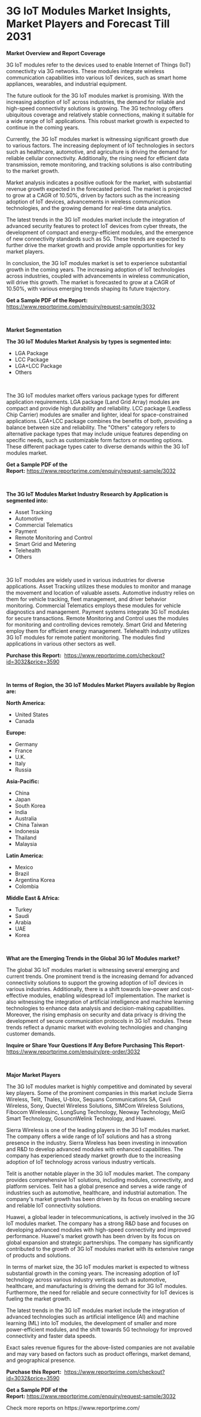 <p><h1>3G IoT Modules Market Insights, Market Players and Forecast Till 2031</h1></p><p><strong>Market Overview and Report Coverage</strong></p>
<p><p>3G IoT modules refer to the devices used to enable Internet of Things (IoT) connectivity via 3G networks. These modules integrate wireless communication capabilities into various IoT devices, such as smart home appliances, wearables, and industrial equipment.</p><p>The future outlook for the 3G IoT modules market is promising. With the increasing adoption of IoT across industries, the demand for reliable and high-speed connectivity solutions is growing. The 3G technology offers ubiquitous coverage and relatively stable connections, making it suitable for a wide range of IoT applications. This robust market growth is expected to continue in the coming years.</p><p>Currently, the 3G IoT modules market is witnessing significant growth due to various factors. The increasing deployment of IoT technologies in sectors such as healthcare, automotive, and agriculture is driving the demand for reliable cellular connectivity. Additionally, the rising need for efficient data transmission, remote monitoring, and tracking solutions is also contributing to the market growth.</p><p>Market analysis indicates a positive outlook for the market, with substantial revenue growth expected in the forecasted period. The market is projected to grow at a CAGR of 10.50%, driven by factors such as the increasing adoption of IoT devices, advancements in wireless communication technologies, and the growing demand for real-time data analytics.</p><p>The latest trends in the 3G IoT modules market include the integration of advanced security features to protect IoT devices from cyber threats, the development of compact and energy-efficient modules, and the emergence of new connectivity standards such as 5G. These trends are expected to further drive the market growth and provide ample opportunities for key market players.</p><p>In conclusion, the 3G IoT modules market is set to experience substantial growth in the coming years. The increasing adoption of IoT technologies across industries, coupled with advancements in wireless communication, will drive this growth. The market is forecasted to grow at a CAGR of 10.50%, with various emerging trends shaping its future trajectory.</p></p>
<p><strong>Get a Sample PDF of the Report:</strong> <a href="https://www.reportprime.com/enquiry/request-sample/3032">https://www.reportprime.com/enquiry/request-sample/3032</a></p>
<p>&nbsp;</p>
<p><strong>Market Segmentation</strong></p>
<p><strong>The 3G IoT Modules Market Analysis by types is segmented into:</strong></p>
<p><ul><li>LGA Package</li><li>LCC Package</li><li>LGA+LCC Package</li><li>Others</li></ul></p>
<p>&nbsp;</p>
<p><p>The 3G IoT modules market offers various package types for different application requirements. LGA package (Land Grid Array) modules are compact and provide high durability and reliability. LCC package (Leadless Chip Carrier) modules are smaller and lighter, ideal for space-constrained applications. LGA+LCC package combines the benefits of both, providing a balance between size and reliability. The "Others" category refers to alternative package types that may include unique features depending on specific needs, such as customizable form factors or mounting options. These different package types cater to diverse demands within the 3G IoT modules market.</p></p>
<p><strong>Get a Sample PDF of the Report:</strong>&nbsp;<a href="https://www.reportprime.com/enquiry/request-sample/3032">https://www.reportprime.com/enquiry/request-sample/3032</a></p>
<p>&nbsp;</p>
<p><strong>The 3G IoT Modules Market Industry Research by Application is segmented into:</strong></p>
<p><ul><li>Asset Tracking</li><li>Automotive</li><li>Commercial Telematics</li><li>Payment</li><li>Remote Monitoring and Control</li><li>Smart Grid and Metering</li><li>Telehealth</li><li>Others</li></ul></p>
<p>&nbsp;</p>
<p><p>3G IoT modules are widely used in various industries for diverse applications. Asset Tracking utilizes these modules to monitor and manage the movement and location of valuable assets. Automotive industry relies on them for vehicle tracking, fleet management, and driver behavior monitoring. Commercial Telematics employs these modules for vehicle diagnostics and management. Payment systems integrate 3G IoT modules for secure transactions. Remote Monitoring and Control uses the modules for monitoring and controlling devices remotely. Smart Grid and Metering employ them for efficient energy management. Telehealth industry utilizes 3G IoT modules for remote patient monitoring. The modules find applications in various other sectors as well.</p></p>
<p><strong>Purchase this Report:</strong>&nbsp; <a href="https://www.reportprime.com/checkout?id=3032&price=3590">https://www.reportprime.com/checkout?id=3032&price=3590</a></p>
<p>&nbsp;</p>
<p><strong>In terms of Region, the 3G IoT Modules Market Players available by Region are:</strong></p>
<p>
    <p> <strong> North America: </strong>
        <ul>
            <li>United States</li>
            <li>Canada</li>
        </ul>
        </p> 
    <p> <strong> Europe: </strong>
        <ul>
            <li>Germany</li>
            <li>France</li>
            <li>U.K.</li>
            <li>Italy</li>
            <li>Russia</li>
        </ul>
        </p> 
    <p> <strong> Asia-Pacific: </strong>
        <ul>
            <li>China</li>
            <li>Japan</li>
            <li>South Korea</li>
            <li>India</li>
            <li>Australia</li>
            <li>China Taiwan</li>
            <li>Indonesia</li>
            <li>Thailand</li>
            <li>Malaysia</li>
        </ul>
        </p> 
    <p> <strong> Latin America: </strong>
        <ul>
            <li>Mexico</li>
            <li>Brazil</li>
            <li>Argentina Korea</li>
            <li>Colombia</li>
        </ul>
        </p> 
    <p> <strong> Middle East & Africa: </strong>
        <ul>
            <li>Turkey</li>
            <li>Saudi</li>
            <li>Arabia</li>
            <li>UAE</li>
            <li>Korea</li>
        </ul>
    </p>
    </p>
<p>&nbsp;</p>
<p><strong>What are the Emerging Trends in the Global 3G IoT Modules market?</strong></p>
<p><p>The global 3G IoT modules market is witnessing several emerging and current trends. One prominent trend is the increasing demand for advanced connectivity solutions to support the growing adoption of IoT devices in various industries. Additionally, there is a shift towards low-power and cost-effective modules, enabling widespread IoT implementation. The market is also witnessing the integration of artificial intelligence and machine learning technologies to enhance data analysis and decision-making capabilities. Moreover, the rising emphasis on security and data privacy is driving the development of secure communication protocols in 3G IoT modules. These trends reflect a dynamic market with evolving technologies and changing customer demands.</p></p>
<p><strong>Inquire or Share Your Questions If Any Before Purchasing This Report</strong>- <a href="https://www.reportprime.com/enquiry/pre-order/3032">https://www.reportprime.com/enquiry/pre-order/3032</a></p>
<p>&nbsp;</p>
<p><strong>Major Market Players</strong></p>
<p><p>The 3G IoT modules market is highly competitive and dominated by several key players. Some of the prominent companies in this market include Sierra Wireless, Telit, Thales, U-blox, Sequans Communications SA, Cavli Wireless, Sony, Quectel Wireless Solutions, SIMCom Wireless Solutions, Fibocom Wirelessinc, LongSung Technology, Neoway Technology, MeiG Smart Technology, GosuncnWelink Technology, and Huawei. </p><p>Sierra Wireless is one of the leading players in the 3G IoT modules market. The company offers a wide range of IoT solutions and has a strong presence in the industry. Sierra Wireless has been investing in innovation and R&D to develop advanced modules with enhanced capabilities. The company has experienced steady market growth due to the increasing adoption of IoT technology across various industry verticals. </p><p>Telit is another notable player in the 3G IoT modules market. The company provides comprehensive IoT solutions, including modules, connectivity, and platform services. Telit has a global presence and serves a wide range of industries such as automotive, healthcare, and industrial automation. The company's market growth has been driven by its focus on enabling secure and reliable IoT connectivity solutions.</p><p>Huawei, a global leader in telecommunications, is actively involved in the 3G IoT modules market. The company has a strong R&D base and focuses on developing advanced modules with high-speed connectivity and improved performance. Huawei's market growth has been driven by its focus on global expansion and strategic partnerships. The company has significantly contributed to the growth of 3G IoT modules market with its extensive range of products and solutions.</p><p>In terms of market size, the 3G IoT modules market is expected to witness substantial growth in the coming years. The increasing adoption of IoT technology across various industry verticals such as automotive, healthcare, and manufacturing is driving the demand for 3G IoT modules. Furthermore, the need for reliable and secure connectivity for IoT devices is fueling the market growth.</p><p>The latest trends in the 3G IoT modules market include the integration of advanced technologies such as artificial intelligence (AI) and machine learning (ML) into IoT modules, the development of smaller and more power-efficient modules, and the shift towards 5G technology for improved connectivity and faster data speeds.</p><p>Exact sales revenue figures for the above-listed companies are not available and may vary based on factors such as product offerings, market demand, and geographical presence.</p></p>
<p><strong>Purchase this Report:</strong>&nbsp;&nbsp;<a href="https://www.reportprime.com/checkout?id=3032&price=3590">https://www.reportprime.com/checkout?id=3032&price=3590</a></p>
<p></p>
<p><strong>Get a Sample PDF of the Report:</strong>&nbsp;<a href="https://www.reportprime.com/enquiry/request-sample/3032">https://www.reportprime.com/enquiry/request-sample/3032</a></p>
<p>Check more reports on https://www.reportprime.com/</p>